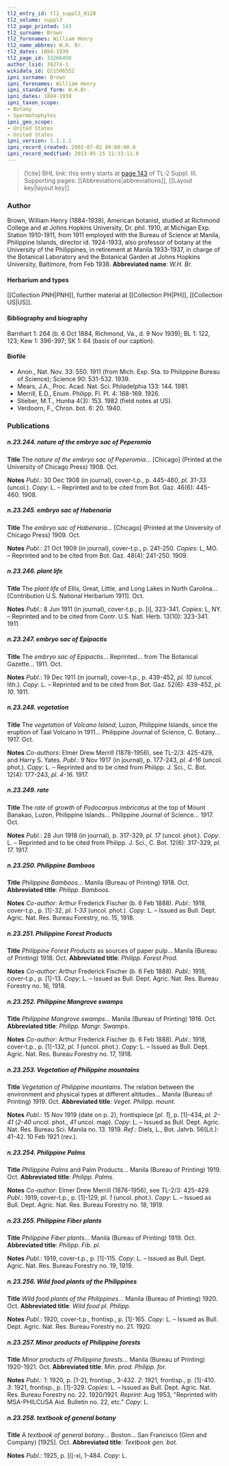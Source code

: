 ```yaml
---
tl2_entry_id: tl2_suppl3_0128
tl2_volume: suppl3
tl2_page_printed: 143
tl2_surname: Brown
tl2_forenames: William Henry
tl2_name_abbrev: W.H. Br.
tl2_dates: 1884-1939
tl2_page_id: 33266450
author_lsid: 39274-1
wikidata_id: Q21506552
ipni_surname: Brown
ipni_forenames: William Henry
ipni_standard_form: W.H.Br.
ipni_dates: 1884-1939
ipni_taxon_scope: 
- Botany
- Spermatophytes
ipni_geo_scope: 
- United States
- United States
ipni_version: 1.1.1.1
ipni_record_created: 2003-07-02 00:00:00.0
ipni_record_modified: 2013-05-15 11:33:11.0
---
```



> [!cite] BHL link: this entry starts at [page 143](https://www.biodiversitylibrary.org/page/33266450) of TL-2 Suppl. III.
> Supporting pages: [[Abbreviations|abbreviations]], [[Layout key|layout key]].

### Author

Brown, William Henry (1884-1939), American botanist, studied at Richmond College and at Johns Hopkins University, Dr. phil. 1910, at Michigan Exp. Station 1910-1911, from 1911 employed with the Bureau of Science at Manila, Philippine Islands, director id. 1924-1933, also professor of botany at the University of the Philippines, in retirement at Manila 1933-1937, in charge of the Botanical Laboratory and the Botanical Garden at Johns Hopkins University, Baltimore, from Feb 1938. 
**Abbreviated name**: *W.H. Br.*

#### Herbarium and types

[[Collection PNH|PNH]], further material at [[Collection PH|PH]], [[Collection US|US]].

#### Bibliography and biography

Barnhart 1: 264 (b. 6 Oct 1884, Richmond, Va., d. 9 Nov 1939); BL 1: 122, 123; Kew 1: 396-397; SK 1: 84 (basis of our caption).

#### Biofile

- Anon., Nat. Nov. 33: 550. 1911 (from Mich. Exp. Sta. to Philippine Bureau of Science); Science 90: 531-532. 1939.
- Mears, J.A., Proc. Acad. Nat. Sci. Philadelphia 133: 144. 1981.
- Merrill, E.D., Enum. Philipp. Fl. Pl. 4: 168-169. 1926.
- Stieber, M.T., Huntia 4(3): 153. 1982 (field notes at US).
- Verdoorn, F., Chron. bot. 6: 20. 1940.

### Publications

##### n.23.244. nature of the embryo sac of Peperomia

**Title**
The *nature of the embryo sac of Peperomia*... \[Chicago\] (Printed at the University of Chicago Press) 1908. Oct.

**Notes**
*Publ*.: 30 Dec 1908 (in journal), cover-t.p., p. 445-460, *pl. 31-33* (uncol.). *Copy*: L. – Reprinted and to be cited from Bot. Gaz. 46(6): 445-460. 1908.

##### n.23.245. embryo sac of Habenaria

**Title**
The *embryo sac of Habenaria*... \[Chicago\] (Printed at the University of Chicago Press) 1909. Oct.

**Notes**
*Publ*.: 21 Oct 1909 (in journal), cover-t.p., p. 241-250. *Copies*: L, MO. – Reprinted and to be cited from Bot. Gaz. 48(4): 241-250. 1909.

##### n.23.246. plant life

**Title**
The *plant life* of *Ellis*, Great, Little, and Long Lakes in North Carolina... \[Contribution U.S. National Herbarium 1911\]. Oct.

**Notes**
*Publ*.: 8 Jun 1911 (in journal), cover-t.p., p. \[i\], 323-341. *Copies*: L, NY. – Reprinted and to be cited from Contr. U.S. Natl. Herb. 13(10): 323-341. 1911.

##### n.23.247. embryo sac of Epipactis

**Title**
The *embryo sac of Epipactis*... Reprinted... from The Botanical Gazette... 1911. Oct.

**Notes**
*Publ*.: 19 Dec 1911 (in journal), cover-t.p., p. 439-452, *pl. 10* (uncol. lith.). *Copy*: L. – Reprinted and to be cited from Bot. Gaz. 52(6): 439-452, *pl. 10.* 1911.

##### n.23.248. vegetation

**Title**
The *vegetation* of *Volcano Island*, Luzon, Philippine Islands, since the eruption of Taal Volcano in 1911... Philippine Journal of Science, C. Botany... 1917. Oct.

**Notes**
*Co-authors*: Elmer Drew Merrill (1878-1956), see TL-2/3: 425-429, and Harry S. Yates.
*Publ*.: 9 Nov 1917 (in journal), p. 177-243, *pl. 4-16* (uncol. phot.). *Copy*: L. – Reprinted and to be cited from Philipp. J. Sci., C. Bot. 12(4): 177-243, *pl. 4-16.* 1917.

##### n.23.249. rate

**Title**
The *rate* of *growth* of *Podocarpus imbricatus* at the top of Mount Banakao, Luzon, Philippine Islands... Philippine Journal of Science... 1917. Oct.

**Notes**
*Publ*.: 28 Jun 1918 (in journal), p. 317-329, *pl. 17* (uncol. phot.). *Copy*: L. – Reprinted and to be cited from Philipp. J. Sci., C. Bot. 12(6): 317-329, *pl. 17.* 1917.

##### n.23.250. Philippine Bamboos

**Title**
*Philippine Bamboos*... Manila (Bureau of Printing) 1918. Oct.
**Abbreviated title**: *Philipp. Bamboos*.

**Notes**
*Co-author*: Arthur Frederick Fischer (b. 6 Feb 1888).
*Publ*.: 1918, cover-t.p., p. \[1\]-32, *pl. 1-33* (uncol. phot.). *Copy*: L. – Issued as Bull. Dept. Agric. Nat. Res. Bureau Forestry, no. 15, 1918.

##### n.23.251. Philippine Forest Products

**Title**
*Philippine Forest Products* as sources of paper pulp... Manila (Bureau of Printing) 1918. Oct.
**Abbreviated title**: *Philipp. Forest Prod.*

**Notes**
*Co-author*: Arthur Frederick Fischer (b. 6 Feb 1888).
*Publ*.: 1918, cover-t.p., p. \[1\]-13. *Copy*: L. – Issued as Bull. Dept. Agric. Nat. Res. Bureau Forestry no. 16, 1918.

##### n.23.252. Philippine Mangrove swamps

**Title**
*Philippine Mangrove swamps*... Manila (Bureau of Printing) 1918. Oct.
**Abbreviated title**: *Philipp. Mangr. Swamps*.

**Notes**
*Co-author*: Arthur Frederick Fischer (b. 6 Feb 1888).
*Publ*.: 1918, cover-t.p., p. \[1\]-132, *pl. 1* (uncol. phot.). *Copy*: L. – Issued as Bull. Dept. Agric. Nat. Res. Bureau Forestry no. 17, 1918.

##### n.23.253. Vegetation of Philippine mountains

**Title**
*Vegetation of Philippine mountains*. The relation between the environment and physical types at different altitudes... Manila (Bureau of Printing) 1919. Oct.
**Abbreviated title**: *Veget. Philipp. mount.*

**Notes**
*Publ*.: 15 Nov 1919 (date on p. 2), frontispiece \[*pl. 1*\], p. \[1\]-434, *pl. 2-41* (*2-40* uncol. phot., *41* uncol. map). *Copy*: L. – Issued as Bull. Dept. Agric. Nat. Res. Bureau Sci. Manila no. 13. 1919.
*Ref*.: Diels, L., Bot. Jahrb. 56(Lit.): 41-42. 10 Feb 1921 (rev.).

##### n.23.254. Philippine Palms

**Title**
*Philippine Palms* and Palm Products... Manila (Bureau of Printing) 1919. Oct.
**Abbreviated title**: *Philipp. Palms*.

**Notes**
*Co-author*: Elmer Drew Merrill (1876-1956), see TL-2/3: 425-429.
*Publ*.: 1919, cover-t.p., p. \[1\]-129, *pl. 1* (uncol. phot.). *Copy*: L. – Issued as Bull. Dept. Agric. Nat. Res. Bureau Forestry no. 18, 1919.

##### n.23.255. Philippine Fiber plants

**Title**
*Philippine Fiber plants*... Manila (Bureau of Printing) 1919. Oct.
**Abbreviated title**: *Philipp. Fib. pl.*

**Notes**
*Publ*.: 1919, cover-t.p., p. \[1\]-115. *Copy*: L. – Issued as Bull. Dept. Agric. Nat. Res. Bureau Forestry no. 19, 1919.

##### n.23.256. Wild food plants of the Philippines

**Title**
*Wild food plants of the Philippines*... Manila (Bureau of Printing) 1920. Oct.
**Abbreviated title**: *Wild food pl. Philipp.*

**Notes**
*Publ*.: 1920, cover-t.p., frontisp., p. \[1\]-165. *Copy*: L. – Issued as Bull. Dept. Agric. Nat. Res. Bureau Forestry no. 21. 1920.

##### n.23.257. Minor products of Philippine forests

**Title**
*Minor products of Philippine forests*... Manila (Bureau of Printing) 1920-1921. Oct.
**Abbreviated title**: *Min. prod. Philipp. for.*

**Notes**
*Publ*.: *1*: 1920, p. \[1-2\], frontisp., 3-432.
*2*: 1921, frontisp., p. \[1\]-410.
*3*: 1921, frontisp., p. \[1\]-329.
*Copies*: L. – Issued as Bull. Dept. Agric. Nat. Res. Bureau Forestry no. 22. 1920/1921.
*Reprint*: Aug 1953, "Reprinted with MSA-PHILCUSA Aid. Bulletin no. 22, etc." *Copy*: L.

##### n.23.258. textbook of general botany

**Title**
A *textbook of general botany*... Boston... San Francisco (Ginn and Company) \[1925\]. Oct.
**Abbreviated title**: *Textbook gen. bot.*

**Notes**
*Publ*.: 1925, p. \[i\]-xi, 1-484. *Copy*: L.

